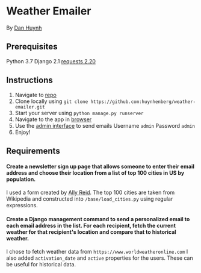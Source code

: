 # Weather Emailer

By [Dan Huynh](mailto:danhuynh@protonmail.com)

## Prerequisites

Python 3.7
Django 2.1
[requests 2.20](https://github.com/requests/requests)

## Instructions

1. Navigate to [repo](https://github.com/huynhenberg/weather-emailer)
2. Clone locally using
   `git clone https://github.com:huynhenberg/weather-emailer.git`
3. Start your server using `python manage.py runserver`
4. Navigate to the app in [browser](http://127.0.0.1:8000/subscribe/)
5. Use the [admin interface](http://127.0.0.1:8000/admin/) to send emails
   Username `admin`
   Password `admin`
6. Enjoy!

## Requirements

#### Create a newsletter sign up page that allows someone to enter their email address and choose their location from a list of top 100 cities in US by population.

I used a form created by [Ally Reid](https://foundation.zurb.com/building-blocks/blocks/simple-subscription-form.html). The top 100 cities are taken from Wikipedia and constructed into `/base/load_cities.py` using regular expressions.

#### Create a Django management command to send a personalized email to each email address in the list. For each recipient, fetch the current weather for that recipient's location and compare that to historical weather.

I chose to fetch weather data from `https://www.worldweatheronline.com`
I also added `activation_date` and `active` properties for the users. These
can be useful for historical data.
